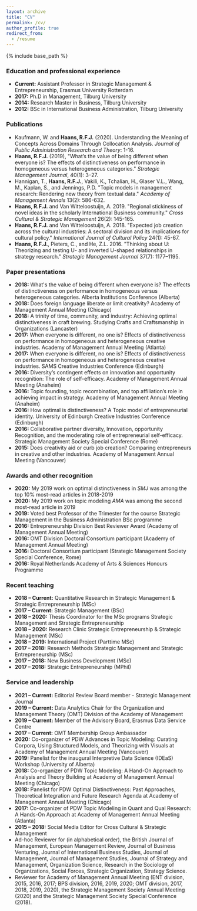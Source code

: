 ```yaml
---
layout: archive
title: "CV"
permalink: /cv/
author_profile: true
redirect_from:
  - /resume
---
```


{% include base_path %}

### Education and professional experience
* <b>Current:</b> Assistant Professor in Strategic Management & Entrepreneurship, Erasmus University Rotterdam
* <b>2017:</b> Ph.D in Management, Tilburg University
* <b>2014:</b> Research Master in Business, Tilburg University
* <b>2012:</b> BSc in International Business Administration, Tilburg University

### Publications
* Kaufmann, W. and <b>Haans, R.F.J.</b> (2020). Understanding the Meaning of Concepts Across Domains Through Collocation Analysis. <i>Journal of Public Administration Research and Theory</i>: 1-16.
* <b>Haans, R.F.J.</b> (2019), &quot;What’s the value of being different when everyone is? The effects of distinctiveness on performance in homogeneous versus heterogeneous categories.&quot; <i>Strategic Management Journal</i>, 40(1): 3–27.
* Hannigan, T., <b>Haans, R.F.J.</b>, Vakili, K., Tchalian, H., Glaser V.L., Wang, M., Kaplan, S., and Jennings, P.D. &quot;Topic models in management research: Rendering new theory from textual data.&quot; <i>Academy of Management Annals </i> 13(2): 586-632.
* <b>Haans, R.F.J.</b> and Van Witteloostuijn, A. 2019. &quot;Regional stickiness of novel ideas in the 
scholarly International Business community.&quot; <i>Cross Cultural & Strategic Management</i> 26(2): 145-165.
* <b>Haans, R.F.J.</b> and Van Witteloostuijn, A. 2018. &quot;Expected job creation across the cultural 
industries: A sectoral division and its implications for cultural policy.&quot; <i>International Journal of Cultural Policy</i> 24(1): 45-67.
* <b>Haans, R.F.J.</b>, Pieters, C., and He, Z.L. 2016. &quot;Thinking about U: Theorizing and testing U- and 
inverted U-shaped relationships in strategy research.&quot; <i>Strategic Management Journal</i> 37(7): 1177–1195.

### Paper presentations
* <b>2018:</b> What's the value of being different when everyone is? The effects of 
distinctiveness on performance in homogeneous versus heterogeneous categories. Alberta Institutions Conference (Alberta)
* <b>2018:</b> Does foreign language liberate or limit creativity? Academy of Management Annual Meeting (Chicago)
* <b>2018:</b> A trinity of time, community, and industry: Achieving optimal distinctiveness in craft brewing. Studying Crafts and Craftsmanship in Organizations (Lancaster)
* <b>2017:</b> When everyone is different, no one is? Effects of distinctiveness on performance 
in homogeneous and heterogeneous creative industries. Academy of Management Annual Meeting (Atlanta)
* <b>2017:</b> When everyone is different, no one is? Effects of distinctiveness on performance 
in homogeneous and heterogeneous creative industries. SAMS Creative Industries Conference (Edinburgh)
* <b>2016:</b> Diversity’s contingent effects on innovation and opportunity recognition: The 
role of self-efficacy. Academy of Management Annual Meeting (Anaheim)
* <b>2016:</b> Topic founding, topic recombination, and top affiliation’s role in achieving impact in strategy. Academy of Management Annual Meeting (Anaheim)
* <b>2016:</b> How optimal is distinctiveness? A Topic model of entrepreneurial identity. University of Edinburgh Creative Industries Conference (Edinburgh)
* <b>2016:</b> Collaborative partner diversity, Innovation, opportunity Recognition, and the moderating role of entrepreneurial self-efficacy. Strategic Management Society Special Conference (Rome)
* <b>2015:</b> Does creativity aid or curb job creation? Comparing entrepreneurs in creative and other industries. Academy of Management Annual Meeting (Vancouver)

### Awards and other recognition
* <b>2020:</b> My 2019 work on optimal distinctiveness in <i>SMJ</i> was among the top 10% most-read articles in 2018-2019
* <b>2020:</b> My 2019 work on topic modeling <i>AMA</i> was among the second most-read article in 2019
* <b>2019:</b> Voted best Professor of the Trimester for the course Strategic Management in the Business Administration BSc programme
* <b>2016:</b> Entrepreneurship Division Best Reviewer Award (Academy of Management Annual Meeting)
* <b>2016:</b> OMT Division Doctoral Consortium participant (Academy of Management 
Annual Meeting)
* <b>2016:</b> Doctoral Consortium participant (Strategic Management Society Special Conference, Rome)
* <b>2016:</b> Royal Netherlands Academy of Arts & Sciences Honours Programme

### Recent teaching
* <b>2018 – Current:</b> Quantitative Research in Strategic Management & Strategic Entrepreneurship (MSc)
* <b>2017 – Current:</b> Strategic Management (BSc)
* <b>2018 – 2020:</b> Thesis Coordinator for the MSc programs Strategic Management and Strategic Entrepreneurship
* <b>2018 – 2020:</b> Research Clinic Strategic Entrepreneurship & Strategic Management (MSc)
* <b>2018 – 2019:</b> International Project (Parttime MSc)
* <b>2017 – 2018:</b> Research Methods Strategic Management and Strategic Entrepreneurship (MSc)
* <b>2017 – 2018:</b> New Business Development (MSc)
* <b>2017 – 2018:</b> Strategic Entrepreneurship (MPhil)

### Service and leadership
* <b>2021 – Current:</b> Editorial Review Board member - Strategic Management Journal
* <b>2019 – Current:</b> Data Analytics Chair for the Organization and Management Theory (OMT) Division of the Academy of Management
* <b>2019 – Current:</b> Member of the Advisory Board, Erasmus Data Service Centre
* <b>2017 – Current:</b> OMT Membership Group Ambassador 
* <b>2020:</b> Co-organizer of PDW Advances in Topic Modeling: Curating Corpora, Using Structured Models, and Theorizing with Visuals at Academy of Management Annual Meeting (Vancouver)
* <b>2019:</b> Panelist for the inaugural Interpretive Data Science (IDEaS) Workshop 
(University of Alberta)
* <b>2018:</b> Co-organizer of PDW Topic Modeling: A Hand-On Approach to Analysis and Theory Building at Academy of Management Annual Meeting (Chicago)
* <b>2018:</b> Panelist for PDW Optimal Distinctiveness: Past Approaches, Theoretical Integration and Future Research Agenda at Academy of Management Annual Meeting (Chicago)
* <b>2017:</b> Co-organizer of PDW Topic Modeling in Quant and Qual Research: A Hands-On Approach at Academy of Management Annual Meeting (Atlanta)
* <b>2015 – 2018:</b> Social Media Editor for Cross Cultural & Strategic Management
* Ad-hoc Reviewer for (in alphabetical order), the British Journal of Management, European Management Review, Journal of Business Venturing, Journal of International Business Studies, Journal of Management, Journal of Management Studies, Journal of Strategy and Management, Organization Science, Research in the Sociology of Organizations, Social Forces, Strategic Organization, Strategy Science.
* Reviewer for Academy of Management Annual Meeting (ENT division, 2015, 2016, 2017; BPS division, 2016, 2019, 2020; OMT division, 2017, 2018, 2019, 2020), the Strategic Management Society Annual Meeting (2020) and the Strategic Management Society Special Conference (2018).

